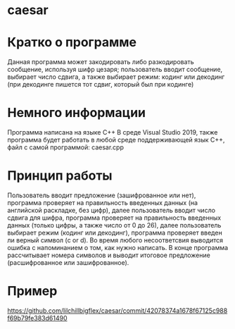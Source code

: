 # caesar
# Кратко о программе
Данная программа может закодировать либо разкодировать сообщение, используя шифр цезаря; пользователь вводит сообщение, выбирает число сдвига, а также выбирает режим: кодинг или декодинг (при декодинге пишется тот сдвиг, который был при кодинге) 
# Немного информации
Программа написана на языке C++ В среде Visual Studio 2019, также программа будет работать в любой среде поддерживающей язык C++, файл с самой программой: caesar.cpp
# Принцип работы
Пользователь вводит предложение (зашифрованное или нет), программа проверяет на правильность введенных данных (на английской раскладке, без цифр), далее пользователь вводит число сдвига для шифра, программа проверяет на правильность введенных данных (только цифры, а также число от 0 до 26), далее пользователь выбирает режим (кодинг или декодинг), программа проверяет введен ли верный символ (c or d). Во время любого несоответсвия выводится ошибка с напоминанием о том, как нужно написать. В конце программа рассчитывает номера символов и выводит итоговое предложение (расшифрованное или зашифрованное).
# Пример
https://github.com/lilchillbigflex/caesar/commit/42078374a1678f67125c988f69b79fe383d61490
